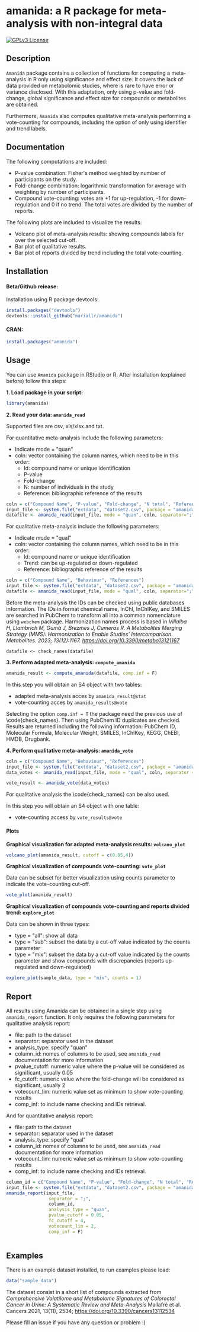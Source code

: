 
# amanida: a R package for meta-analysis with non-integral data

[![GPLv3 License](https://img.shields.io/badge/License-GPL%20v3-yellow.svg)](https://opensource.org/licenses/) 

## Description

`Amanida` package contains a collection of functions for computing a meta-analysis in R only using significance and effect size. It covers the lack of data provided on metabolomic studies, where is rare to have error or variance disclosed. With this adaptation, only using p-value and fold-change, global significance and effect size for compounds or metabolites are obtained. 

Furthermore, `Amanida` also computes qualitative meta-analysis performing a vote-counting for compounds, including the option of only using identifier and trend labels.  


## Documentation

The following computations are included:

* P-value combination: Fisher's method weighted by number of participants on the study. 
* Fold-change combination: logarithmic transformation for average with weighting by number of participants. 
* Compound vote-counting: votes are +1 for up-regulation, -1 for down-regulation and 0 if no trend. The total votes are divided by the number of reports. 

The following plots are included to visualize the results: 

* Volcano plot of meta-analysis results: showing compounds labels for over the selected cut-off. 
* Bar plot of qualitative results.
* Bar plot of reports divided by trend including the total vote-counting.

## Installation

#### Beta/Github release:

Installation using R package devtools:

```r
install.packages("devtools")
devtools::install_github("mariallr/amanida")
```

#### CRAN:

```r
install.packages("amanida")
```

## Usage

You can use `Amanida` package in RStudio or R. After installation (explained before) follow this steps: 

**1. Load package in your script:**

```r
library(amanida)
```

**2. Read your data: `amanida_read`**

Supported files are csv, xls/xlsx and txt. 

For quantitative meta-analysis include the following parameters:

* Indicate mode = "quan"
* coln: vector containing the column names, which need to be in this order:
  * Id: compound name or unique identification
  * P-value
  * Fold-change
  * N: number of individuals in the study
  * Reference: bibliographic reference of the results

```r
coln = c("Compound Name", "P-value", "Fold-change", "N total", "References")
input_file <- system.file("extdata", "dataset2.csv", package = "amanida")
datafile <- amanida_read(input_file, mode = "quan", coln, separator=";")
```

For qualitative meta-analysis include the following parameters:

* Indicate mode = "qual"
* coln: vector containing the column names, which need to be in this order:
  * Id: compound name or unique identification
  * Trend: can be up-regulated or down-regulated
  * Reference: bibliographic reference of the results

```r
coln = c("Compound Name", "Behaviour", "References")
input_file <- system.file("extdata", "dataset2.csv", package = "amanida")
datafile <- amanida_read(input_file, mode = "qual", coln, separator=";")
```

Before the meta-analysis the IDs can be checked using public databases information. The IDs in format chemical name, InChI, InChIKey, and SMILES are searched in PubChem to transform all into a common nomenclature using `webchem` package. Harmonization names process is based in *Villalba H, Llambrich M, Gumà J, Brezmes J, Cumeras R. A Metabolites Merging Strategy (MMS): Harmonization to Enable Studies’ Intercomparison. Metabolites. 2023; 13(12):1167. https://doi.org/10.3390/metabo13121167*

```{r}
datafile <- check_names(datafile)
```


**3. Perform adapted meta-analysis: `compute_amanida`**

```r
amanida_result <- compute_amanida(datafile, comp.inf = F)
```

In this step you will obtain an S4 object with two tables:

* adapted meta-analysis acces by `amanida_result@stat`
* vote-counting acces by `amanida_results@vote`

Selecting the option `comp.inf = T` the package need the previous use of \code{check_names}. Then using PubChem ID duplicates are checked. Results are returned including the following information: PubChem ID, Molecular Formula, Molecular Weight, SMILES, InChIKey, KEGG, ChEBI, HMDB, Drugbank. 

**4. Perform qualitative meta-analysis: `amanida_vote`**


```r
coln = c("Compound Name", "Behaviour", "References")
input_file <- system.file("extdata", "dataset2.csv", package = "amanida")
data_votes <- amanida_read(input_file, mode = "qual", coln, separator = ";")

vote_result <- amanida_vote(data_votes)
```

For qualitative analysis the \code{check_names} can be also used. 

In this step you will obtain an S4 object with one table:

* vote-counting access by `vote_results@vote`

#### Plots

**Graphical visualization for adapted meta-analysis results: `volcano_plot`**

```r
volcano_plot(amanida_result, cutoff = c(0.05,4))
```

**Graphical visualization of compounds vote-counting: `vote_plot`**

Data can be subset for better visualization using counts parameter to indicate the vote-counting cut-off. 

```r
vote_plot(amanida_result)
```

**Graphical visualization of compounds vote-counting and reports divided trend: `explore_plot`**

Data can be shown in three types:
* type = "all": show all data
* type = "sub": subset the data by a cut-off value indicated by the counts parameter 
* type = "mix": subset the data by a cut-off value indicated by the counts parameter and show compounds with discrepancies (reports up-regulated and down-regulated)

```r
explore_plot(sample_data, type = "mix", counts = 1)
```

## Report 

All results using Amanida can be obtained in a single step using `amanida_report` function. It only requires the following parameters for qualitative analysis report:
* file: path to the dataset
* separator: separator used in the dataset
* analysis_type: specify "quan"
* column_id: nomes of columns to be used, see `amanida_read` documentation for more information
* pvalue_cutoff: numeric value where the p-value will be considered as significant, usually 0.05
* fc_cutoff: numeric value where the fold-change will be considered as significant, usually 2
* votecount_lim: numeric value set as minimum to show vote-counting results
* comp_inf: to include name checking and IDs retrieval.

And for quantitative analysis report:
* file: path to the dataset
* separator: separator used in the dataset
* analysis_type: specify "qual"
* column_id: nomes of columns to be used, see `amanida_read` documentation for more information
* votecount_lim: numeric value set as minimum to show vote-counting results
* comp_inf: to include name checking and IDs retrieval.

```r
column_id = c("Compound Name", "P-value", "Fold-change", "N total", "References")
input_file <- system.file("extdata", "dataset2.csv", package = "amanida")
amanida_report(input_file, 
                separator = ";", 
                column_id, 
                analysis_type = "quan", 
                pvalue_cutoff = 0.05, 
                fc_cutoff = 4, 
                votecount_lim = 2, 
                comp_inf = F)
  
```


## Examples

There is an example dataset installed, to run examples please load:

```r
data("sample_data")
```

The dataset consist in a short list of compounds extracted from *Comprehensive Volatilome and Metabolome Signatures of Colorectal Cancer in Urine: A Systematic Review and Meta-Analysis* Mallafré et al. Cancers 2021, 13(11), 2534; https://doi.org/10.3390/cancers13112534


Please fill an issue if you have any question or problem :)

